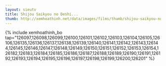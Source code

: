 ```yaml
---
layout: sieutv
title: Shijou Saikyou no Deshi...
thumb: http://xemhoathinh.net/data/images/films/thumb/shijou-saikyou-no-deshi-kenichi-shijou-saikyou-no-deshi-kenichi-2007.jpg
---
```

{% include xemhoathinh_bo tap="126097,126098,126099,126100,126101,126102,126103,126104,126105,126106,126135,126136,126137,126138,126139,126140,126141,126142,126143,126144,126145,126146,126147,126148,126149,126150,126151,126152,126153,126154,126182,126183,126184,126185,126186,126187,126188,126189,126190,126191,126192,126193,126194,126195,126196,126197,126198,126199,126200,126201" %} 
